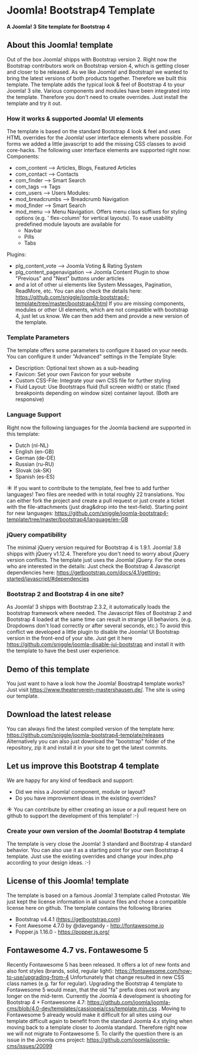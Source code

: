 # Joomla! Bootstrap4 Template
**A Joomla! 3 Site template for Bootstrap 4**
 
## About this Joomla! template
Out of the box Joomla! shipps with Bootstrap version 2.
Right now the Bootstrap contributors work on Bootstrap version 4, which is getting closer and closer to be released.
As we like Joomla! and Bootstrap! we wanted to bring the latest versions of both products together.
Therefore we built this template.
The template adds the typical look & feel of Bootstrap 4 to your Joomla! 3 site.
Various components and modules have been integrated into the template. Therefore you don't need to create overrides.
Just install the template and try it out.

### How it works & supported Joomla! UI elements
The template is based on the standard Bootstrap 4 look & feel and uses HTML overrides for the Joomla! user interface elements where possible. For forms we added a little javascript to add the missing CSS classes to avoid core-hacks.
The following user interface elements are supported right now:
Components:
* com_content --> Articles, Blogs, Featured Articles
* com_contact --> Contacts
* com_finder --> Smart Search
* com_tags --> Tags
* com_users --> Users
Modules:
* mod_breadcrumbs --> Breadcrumb Navigation
* mod_finder --> Smart Search
* mod_menu --> Menu Navigation. Offers menu class suffixes for styling options (e.g. ' flex-column' for vertical layouts). To ease usability predefined module layouts are available for
  * Navbar
  * Pills
  * Tabs

Plugins:
* plg_content_vote --> Joomla Voting & Rating System
* plg_content_pagenavigation --> Joomla Content Plugin to show "Previous" and "Next" buttons under articles
* and a lot of other ui elements like System Messages, Pagination, ReadMore, etc.
You can also check the details here: https://github.com/sniggle/joomla-bootstrap4-template/tree/master/bootstrap4/html
If you are missing components, modules or other UI elements, which are not compatible with bootstrap 4, just let us know. We can then add them and provide a new version of the template.

### Template Parameters
The template offers some parameters to configure it based on your needs. You can configure it under "Advanced" settings in the Template Style:
* Description: Optional text shown as a sub-heading
* Favicon: Set your own Favicon for your website
* Custom CSS-File: Integrate your own CSS file for further styling
* Fluid Layout: Use Bootstraps fluid (full screen width) or static (fixed breakpoints depending on window size) container layout. (Both are responsive)

### Language Support
Right now the following languages for the Joomla backend are supported in this template:
* Dutch (nl-NL)
* English (en-GB)
* German (de-DE)
* Russian (ru-RU)
* Slovak (sk-SK)
* Spanish (es-ES)

:sunny: If you want to contribute to the template, feel free to add further languages! Two files are needed with in total roughly 22 translations. You can either fork the project and create a pull request or just create a ticket with the file-attachments (just drag&drop into the text-field). Starting point for new languages: https://github.com/sniggle/joomla-bootstrap4-template/tree/master/bootstrap4/language/en-GB

### jQuery compatibility
The minimal jQuery version required for Bootstrap 4 is 1.9.1. Joomla! 3.8 shipps with jQuery v1.12.4. Therefore you don't need to worry about jQuery version conflicts. The template just uses the Joomla! jQuery. For the ones who are interested in the details: Just check the Bootstrap 4 Javascript dependencies here: https://getbootstrap.com/docs/4.1/getting-started/javascript/#dependencies 

### Bootstrap 2 and Bootstrap 4 in one site?
As Joomla! 3 shipps with Bootstrap 2.3.2, it automatically loads the bootstrap framework where needed. The Javascript files of Bootstrap 2 and Bootstrap 4 loaded at the same time can result in strange UI behaviors. (e.g. Dropdowns don't load correctly or after several seconds, etc.)
To avoid this conflict we developed a little plugin to disable the Joomla! UI Bootstrap version in the front-end of your site. Just get it here https://github.com/sniggle/joomla-disable-jui-bootstrap and install it with the template to have the best user experience. 

## Demo of this template
You just want to have a look how the Joomla! Boostrap4 template works?
Just visit https://www.theaterverein-mastershausen.de/. The site is using our template.

## Download the latest release
You can always find the latest compiled version of the template here: https://github.com/sniggle/joomla-bootstrap4-template/releases
Alternatively you can also just download the "bootstrap" folder of the repository, zip it and install it in your site to get the latest commits.

## Let us improve this Bootstrap 4 template
We are happy for any kind of feedback and support:
* Did we miss a Joomla! component, module or layout?
* Do you have improvement ideas in the existing overrides?

:sunny: You can contribute by either creating an issue or a pull request here on github to support the development of this template! :-)

### Create your own version of the Joomla! Bootstrap 4 template
The template is very close the Joomla! 3 standard and Bootstrap 4 standard behavior. You can also use it as a starting point for your own Bootstrap 4 template. Just use the existing overrides and change your index.php according to your design ideas. :-)

## License of this Joomla! template
The template is based on a famous Joomla! 3 template called Protostar.
We just kept the license information in all source files and chose a compatible license here on github.
The template contains the following libraries
* Bootstrap v4.4.1 (https://getbootstrap.com)
* Font Awesome 4.7.0 by @davegandy - http://fontawesome.io
* Popper.js 1.16.0 - https://popper.js.org/

## Fontawesome 4.7 vs. Fontawesome 5
Recently Fontawesome 5 has been released. It offers a lot of new fonts and also font styles (brands, solid, regular light): https://fontawesome.com/how-to-use/upgrading-from-4
Unfortunately that change resulted in new CSS class names (e.g. far for regular). Upgrading the Bootstrap 4 template to Fontawesome 5 would mean, that the old "fa" prefix does not work any longer on the mid-term.
Currently the Joomla 4 development is shooting for Bootstrap 4 + Fontawesome 4.7: https://github.com/joomla/joomla-cms/blob/4.0-dev/templates/cassiopeia/css/template.min.css . Moving to Fontawesome 5 already would make it difficult for all sites using our template difficult again to benefit from the standard Joomla 4.x styling when moving back to a template closer to Joomla standard. Therefore right now we will not migrate to Fontawesome 5. To clarify the question there is an issue in the Joomla cms project: https://github.com/joomla/joomla-cms/issues/20099
